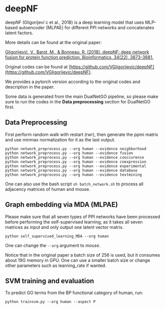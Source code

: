 # deepNF

deepNF (Gligorijevi´c et al., 2018) is a deep learning model that uses MLP-based autoencoder (MLPAE) for different PPI networks and concatenates latent factors.

More details can be found at the original paper:

[Gligorijević, V., Barot, M., & Bonneau, R. (2018). deepNF: deep network fusion for protein function prediction. Bioinformatics, 34(22), 3873-3881.](https://academic.oup.com/bioinformatics/article/34/22/3873/5026651?ref=https://githubhelp.com)

Original codes can be found at [https://github.com/VGligorijevic/deepNF](https://github.com/VGligorijevic/deepNF).

We provides a pytorch version according to the original codes and description in the paper.

Some data is generated from the main DualNetGO pipeline, so please make sure to run the codes in the **Data preprocessing** section for DualNetGO first.

## Data Preprocessing

First perform random walk with restart (rwr), then generate the ppmi matrix and use minmax normalization for it as the last output.

```
python network_preprocess.py --org human --evidence neighborhood
python network_preprocess.py --org human --evidence fusion
python network_preprocess.py --org human --evidence cooccurence
python network_preprocess.py --org human --evidence coexpression
python network_preprocess.py --org human --evidence experimental
python network_preprocess.py --org human --evidence database
python network_preprocess.py --org human --evidence textmining
```

One can also use the bash script `sh batch_network.sh` to process all adjacency matrices of human and mouse.

## Graph embedding via MDA (MLPAE)

Please make sure that all seven types of PPI networks have been processed before performing the self-supervised learning, as it takes all seven matrices as input and only output one latent vector matrix.

```
python self_supervised_learning_MDA --org human
```

One can change the `--org` argument to _mouse_.

Notice that in the original paper a batch size of 256 is used, but it consumes about 19G memory in GPU. One can use a smaller batch size or change other parameters such as learning_rate if wanted.

## SVM training and evaluation

To predict GO terms from the BP functional category of human, run:

```
python trainsvm.py --org human --aspect P
```
